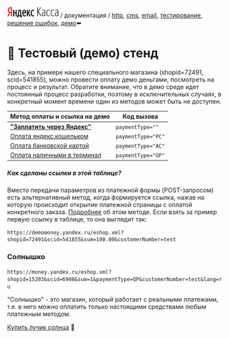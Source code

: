 [![яндекс касса](/i/yakassalogo.png "Яндекс Касса")](https://kassa.yandex.ru) / документация / [http](/demo/010%20интеграция%20для%20самописных%20сайтов.md), [cms](/demo/011%20интеграция%20для%20CMS%20и%20SaaS.md), [email](/010%20интеграция%20email.md), [тестирование](/demo/030%20тестирование.md), [решение ошибок](/demo/031%20решение%20ошибок.md), [демо](/demo/032%20демо%20стенд.md):arrow_left:

:ferris_wheel: Тестовый (демо) стенд
====================================

Здесь, на примере нашего специального магазина (shopid=72491, scid=541855), можно провести оплату демо деньгами, посмотреть на процесс и результат. Обратите внимание, что в демо среде идет постоянный процесс разработки, поэтому в исключительных случаях, в конкретный момент времени один из методов может быть не доступен.

| Метод оплаты и ссылка на демо                         | Код вызова         |
| ----------------------------------------------------- | ------------------ |
| **["Заплатить через Яндекс"](https://goo.gl/QBgppN)** | `paymentType=""`   |
| [Оплата яндекс.кошельком](https://goo.gl/Gc20LK)      | `paymentType="PC"` |
| [Оплата банковской картой](https://goo.gl/ZblF7F)     | `paymentType="AC"` |
| [Оплата наличными в терминал](https://goo.gl/ZYiuaN)  | `paymentType="GP"` |

##### Как сделаны ссылки в этой таблице?
Вместо передачи параметров из платежной формы (POST-запросом) есть альтернативный метод, когда формируется ссылка, нажав на которую происходит открытие платежной страницы с оплатой конкретного заказа. [Подробнее](https://tech.yandex.ru/money/doc/payment-solution/payment-process/payments-qr-docpage/) об этом методе. Если взять за пример первую ссылку в таблице, то она выглядит так:
```
https://demomoney.yandex.ru/eshop.xml?shopid=72491&scid=541855&sum=100.00&customerNumber=test
```

### Солнышко

`https://money.yandex.ru/eshop.xml?shopid=15203&scid=6908&sum=1&paymentType=QP&customerNumber=test&lang=ru`

"Солнышко" - это магазин, который работает с реальными платежами, т.е. в него можно оплатить только настоящими средствами любым платежным методом.

[Купить лучик солнца](https://yandexmoney.cs-cart.ru/for-mood/luchik-solnca/) :paw_prints:
